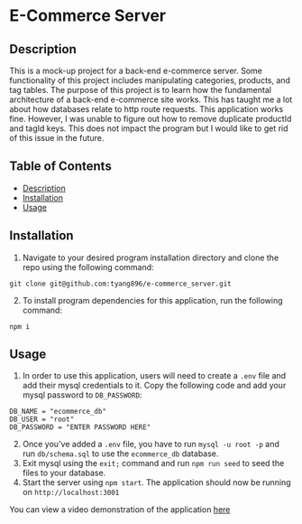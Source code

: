 # E-Commerce Server

## Description
This is a mock-up project for a back-end e-commerce server. Some functionality of this project includes manipulating categories, products, and tag tables. The purpose of this project is to learn how the fundamental architecture of a back-end e-commerce site works. This has taught me a lot about how databases relate to http route requests. This application works fine. However, I was unable to figure out how to remove duplicate productId and tagId keys. This does not impact the program but I would like to get rid of this issue in the future. 

## Table of Contents 
  - [Description](#description)
  - [Installation](#installation)
  - [Usage](#usage)

## Installation

1. Navigate to your desired program installation directory and clone the repo using the following command:
```
git clone git@github.com:tyang896/e-commerce_server.git
```

2. To install program dependencies for this application, run the following command:
```
npm i
```
## Usage
1. In order to use this application, users will need to create a `.env` file and add their mysql credentials to it. Copy the following code and add your mysql password to `DB_PASSWORD`:

```
DB_NAME = "ecommerce_db"
DB_USER = "root"
DB_PASSWORD = "ENTER PASSWORD HERE"
```
2. Once you've added a `.env` file, you have to run `mysql -u root -p` and run `db/schema.sql` to use the `ecommerce_db` database. 
3. Exit mysql using the `exit;` command and run `npm run seed` to seed the files to your database. 
4. Start the server using `npm start`. The application should now be running on `http://localhost:3001` 
   
You can view a video demonstration of the application [here](https://drive.google.com/file/d/1Cr6R1P64jmuysnY8yalju-Nlf98fwR1B/view)

